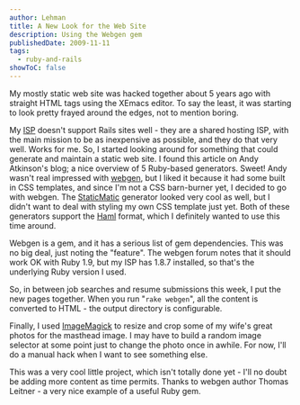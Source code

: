 ```yaml
---
author: Lehman
title: A New Look for the Web Site
description: Using the Webgen gem
publishedDate: 2009-11-11
tags:
  - ruby-and-rails
showToC: false
---
```


My mostly static web site was hacked together about 5 years ago with straight HTML tags using the XEmacs editor. To say the least, it was starting to look pretty frayed around the edges, not to mention boring.

My [ISP](http://www.nearlyfreespeech.net/) doesn't support Rails sites well - they are a shared hosting ISP, with the main mission to be as inexpensive as possible, and they do that very well. Works for me. So, I started looking around for something that could generate and maintain a static web site. I found this article on Andy Atkinson's blog; a nice overview of 5 Ruby-based generators. Sweet! Andy wasn't real impressed with [webgen](https://webgen.gettalong.org/), but I liked it because it had some built in CSS templates, and since I'm not a CSS barn-burner yet, I decided to go with webgen. The [StaticMatic](https://github.com/staticmatic/staticmatic) generator looked very cool as well, but I didn't want to deal with styling my own CSS template just yet. Both of these generators support the [Haml](http://haml.info/) format, which I definitely wanted to use this time around.

Webgen is a gem, and it has a serious list of gem dependencies. This was no big deal, just noting the "feature". The webgen forum notes that it should work OK with Ruby 1.9, but my ISP has 1.8.7 installed, so that's the underlying Ruby version I used.

So, in between job searches and resume submissions this week, I put the new pages together. When you run "`rake webgen`", all the content is converted to HTML - the output directory is configurable.

Finally, I used [ImageMagick](http://www.imagemagick.org/script/index.php) to resize and crop some of my wife's great photos for the masthead image. I may have to build a random image selector at some point just to change the photo once in awhile. For now, I'll do a manual hack when I want to see something else.

This was a very cool little project, which isn't totally done yet - I'll no doubt be adding more content as time permits. Thanks to webgen author Thomas Leitner - a very nice example of a useful Ruby gem.
